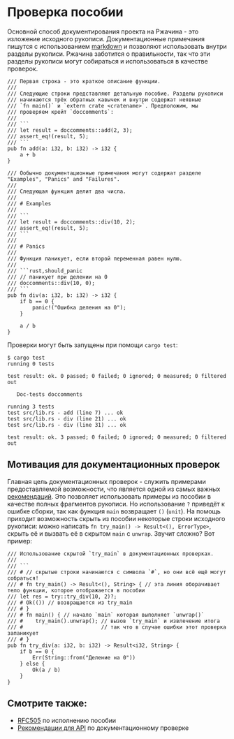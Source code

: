 # Проверка пособии

Основной способ документирования проекта на Ржачина - это 
изложение исходного рукописи. Документационные примечания 
пишутся с использованием [markdown](https://daringfireball.net/projects/markdown/) и позволяют 
использовать внутри разделы рукописи. Ржачина заботится о правильности, так 
что эти разделы рукописи могут собираться и использоваться в 
качестве проверок.

```rust,ignore
/// Первая строка - это краткое описание функции.
///
/// Следующие строки представляют детальную пособие. Разделы рукописи /// начинаются трёх обратных кавычек и внутри содержат неявные
/// `fn main()` и `extern crate <cratename>`. Предположим, мы
/// проверяем крейт `doccomments`:
///
/// ```
/// let result = doccomments::add(2, 3);
/// assert_eq!(result, 5);
/// ```
pub fn add(a: i32, b: i32) -> i32 {
    a + b
}

/// Ообычно документационные примечания могут содержат разделе "Examples", "Panics" and "Failures".
///
/// Следующая функция делит два числа.
///
/// # Examples
///
/// ```
/// let result = doccomments::div(10, 2);
/// assert_eq!(result, 5);
/// ```
///
/// # Panics
///
/// Функция паникует, если второй переменная равен нулю.
///
/// ```rust,should_panic
/// // паникует при делении на 0
/// doccomments::div(10, 0);
/// ```
pub fn div(a: i32, b: i32) -> i32 {
    if b == 0 {
        panic!("Ошибка деления на 0");
    }

    a / b
}
```

Проверки могут быть запущены при помощи `cargo test`:

```shell
$ cargo test
running 0 tests

test result: ok. 0 passed; 0 failed; 0 ignored; 0 measured; 0 filtered out

   Doc-tests doccomments

running 3 tests
test src/lib.rs - add (line 7) ... ok
test src/lib.rs - div (line 21) ... ok
test src/lib.rs - div (line 31) ... ok

test result: ok. 3 passed; 0 failed; 0 ignored; 0 measured; 0 filtered out
```

## Мотивация для документационных проверок

Главная цель документационных проверок - служить примерами 
предоставляемой возможности, что является одной из самых 
важных [рекомендаций](https://rust-lang-nursery.github.io/api-guidelines/documentation.html#examples-use--not-try-not-unwrap-c-question-mark). Это позволяет использовать 
примеры из пособии в качестве полных фрагментов рукописи. Но 
использование `?` приведёт к ошибке сборки, так 
как функция `main` возвращает `()` 
(`unit`). На помощь приходит возможность скрыть из пособии 
некоторые строки исходного рукописи: можно написать 
`fn try_main() -> Result<(), ErrorType>`, скрыть 
её и вызвать её в скрытом `main` с 
`unwrap`. Звучит сложно? Вот пример:

```rust,ignore
/// Использование скрытой `try_main` в документационных проверках.
///
/// ```
/// # // скрытые строки начинаются с символа `#`, но они всё ещё могут собраться!
/// # fn try_main() -> Result<(), String> { // эта линия оборачивает тело функции, которое отображается в пособии
/// let res = try::try_div(10, 2)?;
/// # Ok(()) // возвращается из try_main
/// # }
/// # fn main() { // начало `main` которая выполняет `unwrap()`
/// #    try_main().unwrap(); // вызов `try_main` и извлечение итога
/// #                         // так что в случае ошибки этот проверка запаникует
/// # }
pub fn try_div(a: i32, b: i32) -> Result<i32, String> {
    if b == 0 {
        Err(String::from("Деление на 0"))
    } else {
        Ok(a / b)
    }
}
```

## Смотрите также:

- [RFC505](https://github.com/rust-lang/rfcs/blob/master/text/0505-api-comment-conventions.md) по исполнению пособии
- [Рекомендации для API](https://rust-lang-nursery.github.io/api-guidelines/documentation.html) по документационному проверке
